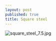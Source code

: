 ```yaml
---
layout: post
published: true
title: Square steel
---
```

![square_steel_7.5.jpg]({{site.baseurl}}/images/jewelry/rings/square_steel_7.5.jpg)

